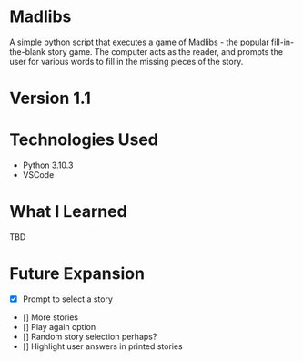 # Madlibs
A simple python script that executes a game of Madlibs - the popular fill-in-the-blank story game. The computer acts as the reader, and prompts the user for various words to fill in the missing pieces of the story.

# Version 1.1
# Technologies Used
- Python 3.10.3
- VSCode
# What I Learned
TBD
# Future Expansion
- [x] Prompt to select a story
- [] More stories
- [] Play again option
- [] Random story selection perhaps?
- [] Highlight user answers in printed stories
